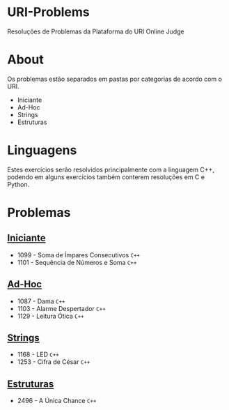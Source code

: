 # URI-Problems
Resoluções de Problemas da Plataforma do URI Online Judge

# About
Os problemas estão separados em pastas por categorias de acordo com o URI.

* Iniciante
* Ad-Hoc
* Strings
* Estruturas

# Linguagens
Estes exercícios serão resolvidos principalmente com a linguagem C++, podendo em alguns exercícios também conterem resoluções em C e Python.

# Problemas

## [Iniciante](../../tree/master/01%20-%20Iniciante)

* 1099 - Soma de Ímpares Consecutivos `C++`
* 1101 - Sequência de Números e Soma `C++`


## [Ad-Hoc](../../tree/master/02%20-%20Ad-Hoc)

* 1087 - Dama `C++`
* 1103 - Alarme Despertador `C++`
* 1129 - Leitura Ótica `C++`

## [Strings](../../tree/master/03%20-%20Strings)

* 1168 - LED `C++`
* 1253 - Cifra de César `C++`

## [Estruturas](../../tree/master/04%20-%20Estruturas)

* 2496 - A Única Chance `C++`